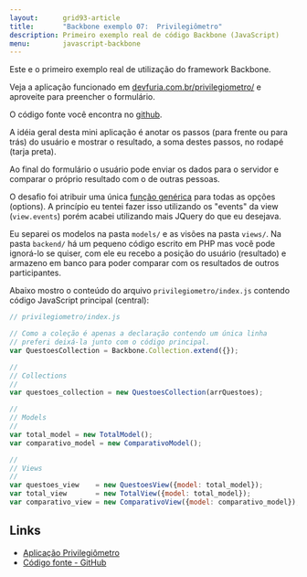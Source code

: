 ```yaml
---
layout:      grid93-article
title:       "Backbone exemplo 07:  Privilegiômetro"
description: Primeiro exemplo real de código Backbone (JavaScript) 
menu:        javascript-backbone
---
```


Este e o primeiro exemplo real de utilização do framework Backbone.

Veja a aplicação funcionado em [devfuria.com.br/privilegiometro/](http://www.devfuria.com.br/privilegiometro/) e
aproveite para preencher o formulário.

O código fonte você encontra no [github](https://github.com/flaviomicheletti/privilegiometro "link-externo").

A idéia geral desta mini aplicação é anotar os passos (para frente ou para trás) do usuário e mostrar o resultado, a 
soma destes passos, no rodapé (tarja preta).

Ao final do formulário o usuário pode enviar os dados para o servidor e comparar o próprio resultado com o de outras 
pessoas. 

O desafio foi atribuir uma única 
[função genérica](https://github.com/flaviomicheletti/privilegiometro/blob/master/views/questoes.js#L26 "link-externo") 
para todas as opções (options). A princípio eu tentei fazer isso  utilizando os "events" da view (`view.events`) porém 
acabei utilizando mais JQuery do que eu desejava.

Eu separei os modelos na pasta `models/` e as visões na pasta `views/`. Na pasta `backend/` há um pequeno código escrito 
em PHP mas você pode ignorá-lo se quiser, com ele eu recebo a posição do usuário (resultado) e armazeno em banco para
poder comparar com os resultados de outros participantes.

Abaixo mostro o conteúdo do arquivo `privilegiometro/index.js` contendo código JavaScript principal (central):

```javascript
// privilegiometro/index.js

// Como a coleção é apenas a declaração contendo um única linha
// preferi deixá-la junto com o código principal.
var QuestoesCollection = Backbone.Collection.extend({});

//
// Collections
//
var questoes_collection = new QuestoesCollection(arrQuestoes);

//
// Models
//
var total_model = new TotalModel();
var comparativo_model = new ComparativoModel();

//
// Views
//
var questoes_view    = new QuestoesView({model: total_model});
var total_view       = new TotalView({model: total_model});
var comparativo_view = new ComparativoView({model: comparativo_model});
```


## Links

- [Aplicação Privilegiômetro](http://www.devfuria.com.br/privilegiometro/ "link-externo")
- [Código fonte - GitHub](https://github.com/flaviomicheletti/privilegiometro "link-externo")